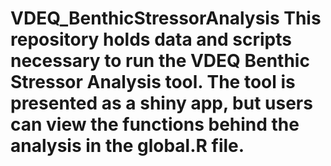 # VDEQ_BenthicStressorAnalysis This repository holds data and scripts necessary to run the VDEQ Benthic Stressor Analysis tool. The tool is presented as a shiny app, but users can view the functions behind the analysis in the global.R file.
